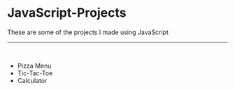 # JavaScript-Projects

<p>These are some of the projects I made using JavaScript</p>
<hr>
<br>
<ul>
  <li>Pizza Menu</li>
  <li>Tic-Tac-Toe</li>
  <li>Calculator</li>
</ul>
